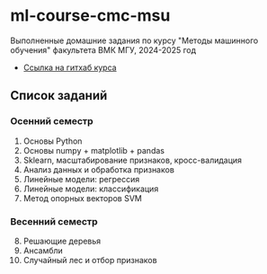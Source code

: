 # ml-course-cmc-msu

Выполненные домашние задания по курсу "Методы машинного обучения" факультета ВМК МГУ, 2024-2025 год

 - [Ссылка на гитхаб курса](https://github.com/MSU-ML-COURSE/ML-COURSE-24-25/tree/main)

## Список заданий

### Осенний семестр
1. Основы Python
2. Основы numpy + matplotlib + pandas
3. Sklearn, масштабирование признаков, кросс-валидация
4. Анализ данных и обработка признаков
5. Линейные модели: регрессия
6. Линейные модели: классификация
7. Метод опорных векторов SVM

### Весенний семестр
8. Решающие деревья
9. Ансамбли
10. Случайный лес и отбор признаков
